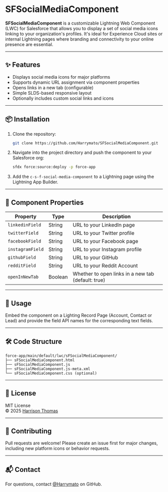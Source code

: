 # SFSocialMediaComponent

**SFSocialMediaComponent** is a customizable Lightning Web Component (LWC) for Salesforce that allows you to display a set of social media icons linking to your organization's profiles. It's ideal for Experience Cloud sites or internal Lightning pages where branding and connectivity to your online presence are essential.

---

## ✨ Features

- Displays social media icons for major platforms
- Supports dynamic URL assignment via component properties
- Opens links in a new tab (configurable)
- Simple SLDS-based responsive layout
- Optionally includes custom social links and icons

---

## 📦 Installation

1. Clone the repository:
   ```bash
   git clone https://github.com/Harrymato/SFSocialMediaComponent.git
   ```

2. Navigate into the project directory and push the component to your Salesforce org:
   ```bash
   sfdx force:source:deploy -p force-app
   ```

3. Add the `c-s-f-social-media-component` to a Lightning page using the Lightning App Builder.

---

## 🔧 Component Properties

| Property        | Type    | Description                                         |
|----------------|---------|-----------------------------------------------------|
| `linkedinField`  | String  | URL to your LinkedIn page                           |
| `twitterField`   | String  | URL to your Twitter profile                         |
| `facebookField`  | String  | URL to your Facebook page                           |
| `instagramField` | String  | URL to your Instagram profile                       |
| `githubField`   | String  | URL to your GitHub                                   |
| `redditField`  | String   | URL to your Reddit Account                           |
| `openInNewTab` | Boolean | Whether to open links in a new tab (default: true)    |

---

## 🚀 Usage

Embed the component on a Lighting Record Page (Account, Contact or Lead) and provide the field API names for the corresponding text fields.

---

## 🛠 Code Structure

```
force-app/main/default/lwc/sFSocialMediaComponent/
├── sFSocialMediaComponent.html
├── sFSocialMediaComponent.js
├── sFSocialMediaComponent.js-meta.xml
└── sFSocialMediaComponent.css (optional)
```

---

## 📄 License

MIT License  
© 2025 [Harrison Thomas](https://github.com/Harrymato)

---

## 🙌 Contributing

Pull requests are welcome! Please create an issue first for major changes, including new platform icons or behavior requests.

---

## 📬 Contact

For questions, contact [@Harrymato](https://github.com/Harrymato) on GitHub.
